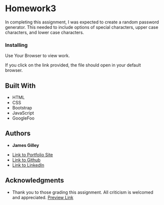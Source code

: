 # Homework3

 In completing this assignment, I was expected to create a random password generator. This needed to include options of special characters, upper case characters, and lower case characters.  



### Installing

Use Your Browser to view work.

If you click on the link provided, the file should open in your default browser.

## Built With

* HTML
* CSS
* Bootstrap
* JavaScript
* GoogleFoo

## Authors

* **James Gilley**

- [Link to Portfolio Site](https://jamesgilley.github.io/Homework3/)
- [Link to Github](https://github.com/jamesgilley/Homework3)
- [Link to LinkedIn](https://www.linkedin.com/in/james-gilley-312466187/)




## Acknowledgments

* Thank you to those grading this assignment. All criticism is welcomed and appreciated. 
[Preview Link ](  https://jamesgilley.github.io/Homework3/)